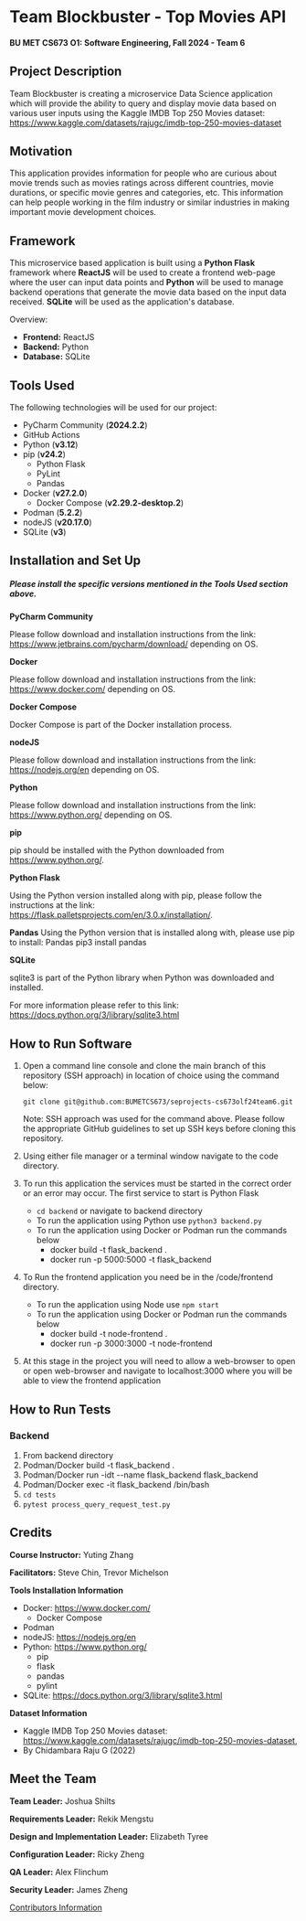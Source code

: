 # Team Blockbuster - Top Movies API

#### BU MET CS673 O1: Software Engineering, Fall 2024 - Team 6

## Project Description

Team Blockbuster is creating a microservice Data Science application which will provide the ability to query and display 
movie data based on various user inputs using the Kaggle IMDB Top 250 Movies dataset: 
<https://www.kaggle.com/datasets/rajugc/imdb-top-250-movies-dataset>

## Motivation

This application provides information for people who are curious about movie trends such as movies ratings across 
different countries, movie durations, or specific movie genres and categories, etc. This information can help people 
working in the film industry or similar industries in making important movie development choices.

## Framework

This microservice based application is built using a **Python Flask** framework where **ReactJS** will be used to create 
a frontend web-page where the user can input data points and **Python** will be used to manage backend operations that 
generate the movie data based on the input data received. **SQLite** will be used as the application's database. 

Overview:

- **Frontend:** ReactJS 
- **Backend:** Python
- **Database:** SQLite

## Tools Used

The following technologies will be used for our project:

- PyCharm Community (**2024.2.2**)
- GitHub Actions
- Python (**v3.12**)
- pip (**v24.2**)
    * Python Flask
    * PyLint
    * Pandas
- Docker (**v27.2.0**)
    * Docker Compose (**v2.29.2-desktop.2**)
- Podman (**5.2.2**)
- nodeJS (**v20.17.0**)
- SQLite (**v3**)

## Installation and Set Up

##### Please install the specific versions mentioned in the **Tools Used** section above.

**PyCharm Community**

Please follow download and installation instructions from the link: 
https://www.jetbrains.com/pycharm/download/ depending on OS.

**Docker**

Please follow download and installation instructions from the link: https://www.docker.com/ depending on OS.

**Docker Compose**

Docker Compose is part of the Docker installation process.

**nodeJS**

Please follow download and installation instructions from the link: https://nodejs.org/en depending on OS. 

**Python**

Please follow download and installation instructions from the link: https://www.python.org/ depending on OS.

**pip**

pip should be installed with the Python downloaded from https://www.python.org/.

**Python Flask**

Using the Python version installed along with pip, please follow the instructions at the link: 
https://flask.palletsprojects.com/en/3.0.x/installation/.

**Pandas**
Using the Python version that is installed along with, please use pip to install: Pandas pip3 install pandas

**SQLite**

sqlite3 is part of the Python library when Python was downloaded and installed.

For more information please refer to this link: https://docs.python.org/3/library/sqlite3.html

## How to Run Software

1. Open a command line console and clone the main branch of this repository (SSH approach) in location of choice using 
   the command below:

    `git clone git@github.com:BUMETCS673/seprojects-cs673olf24team6.git`

    Note: SSH approach was used for the command above. Please follow the appropriate GitHub guidelines to set up SSH 
    keys before cloning this repository.

2. Using either file manager or a terminal window navigate to the code directory.

3. To run this application the services must be started in the correct order or an error may occur. The first service to 
   start is Python Flask
   - `cd backend` or navigate to backend directory
   - To run the application using Python use `python3 backend.py`
   - To run the application using Docker or Podman run the commands below
     - docker build -t flask_backend .
     - docker run -p 5000:5000 -t flask_backend
   
4. To Run the frontend application you need be in the /code/frontend directory.
     - To run the application using Node use `npm start`
     - To run the application using Docker or Podman run the commands below
       - docker build -t node-frontend .
       - docker run -p 3000:3000 -t node-frontend

5. At this stage in the project you will need to allow a web-browser to open or open web-browser and navigate to 
   localhost:3000 where you will be able to view the frontend application 

## How to Run Tests

### Backend
1. From backend directory
2. Podman/Docker build -t flask_backend .
3. Podman/Docker run -idt --name flask_backend flask_backend
4. Podman/Docker exec -it flask_backend /bin/bash
5. `cd tests`
6. `pytest process_query_request_test.py`

## Credits

**Course Instructor:** Yuting Zhang

**Facilitators:** Steve Chin, Trevor Michelson

**Tools Installation Information**
* Docker: https://www.docker.com/ 
    - Docker Compose
* Podman
* nodeJS: https://nodejs.org/en
* Python: https://www.python.org/
    - pip
    - flask
    - pandas
    - pylint
* SQLite: https://docs.python.org/3/library/sqlite3.html

**Dataset Information**
* Kaggle IMDB Top 250 Movies dataset: <https://www.kaggle.com/datasets/rajugc/imdb-top-250-movies-dataset>, 
* By Chidambara Raju G (2022)

## Meet the Team

**Team Leader:** Joshua Shilts

**Requirements Leader:** Rekik Mengstu

**Design and Implementation Leader:** Elizabeth Tyree

**Configuration Leader:** Ricky Zheng

**QA Leader:** Alex Flinchum

**Security Leader:** James Zheng

[Contributors Information](./team.md)
